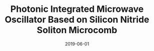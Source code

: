 ---
title: "Photonic Integrated Microwave Oscillator Based on Silicon Nitride Soliton Microcomb"
collection: publications
category: conferences
permalink: /publication/2019-06-01-Photonic-Integrated-Microwave-Oscillator-Based-on-Silicon-Nitride-Soliton-Microcomb
date: 2019-06-01
venue: 'In the proceedings of <i>2019 Conference on Lasers and Electro-Optics Europe &amp;amp; European Quantum Electronics Conference (CLEO/Europe-EQEC)</i>'
paperurl: 'http://dx.doi.org/10.1109/CLEOE-EQEC.2019.8871477'
citation: ' Junqiu Liu,  Jijun He,  Erwan Lucas,  Arslan Raja,  Rui Wang,  Maxim Karpov,  Hairun Guo,  Romain Bouchand,  Tobias Kippenberg, <strong> Photonic Integrated Microwave Oscillator Based on Silicon Nitride Soliton Microcomb.</strong>  In the proceedings of <i>2019 Conference on Lasers and Electro-Optics Europe &amp;amp;amp; European Quantum Electronics Conference (CLEO/Europe-EQEC)</i>, 2019.'
---